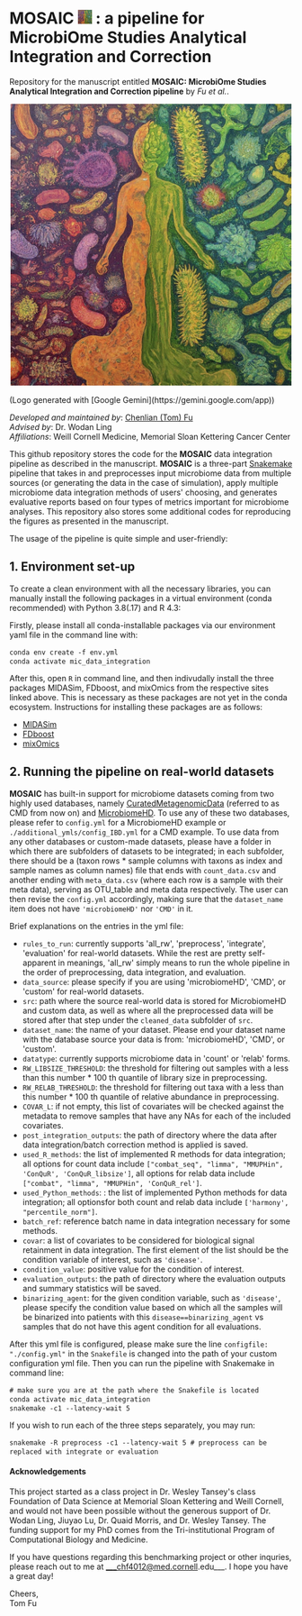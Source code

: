 # MOSAIC <img src="https://github.com/tommyfuu/MOSAIC/blob/main/logo/MOSAIC_logo.jpeg" width="25" height="25"> : a pipeline for MicrobiOme Studies Analytical Integration and Correction
Repository for the manuscript entitled __MOSAIC: MicrobiOme Studies Analytical Integration and Correction pipeline__ by _Fu et al._. 

<p align="center">
  <img src="https://github.com/tommyfuu/MOSAIC/blob/main/logo/MOSAIC_logo.jpeg" width="500" height="500">
</p>
(Logo generated with [Google Gemini](https://gemini.google.com/app))

_Developed and maintained by_:  [Chenlian (Tom) Fu](fcl200089@outlook.com)\
_Advised by_: Dr. Wodan Ling\
_Affiliations_: Weill Cornell Medicine, Memorial Sloan Kettering Cancer Center


This github repository stores the code for the __MOSAIC__ data integration pipeline as described in the manuscript. __MOSAIC__ is a three-part [Snakemake](https://snakemake.readthedocs.io/en/stable/) pipeline that takes in and preprocesses input microbiome data from multiple sources (or generating the data in the case of simulation), apply multiple microbiome data integration methods of users' choosing, and generates evaluative reports based on four types of metrics important for microbiome analyses. This repository also stores some additional codes for reproducing the figures as presented in the manuscript.

The usage of the pipeline is quite simple and user-friendly:

## 1. Environment set-up

To create a clean environment with all the necessary libraries, you can manually install the following packages in a virtual environment (conda recommended) with Python 3.8(.17) and R 4.3:

Firstly, please install all conda-installable packages via our environment yaml file in the command line with:

```
conda env create -f env.yml
conda activate mic_data_integration
```

After this, open `R` in command line, and then indivudally install the three packages MIDASim, FDboost, and mixOmics from the respective sites linked above. This is necessary as these packages are not yet in the conda ecosystem. Instructions for installing these packages are as follows:

- [MIDASim](https://github.com/mengyu-he/MIDASim) 
- [FDboost](https://github.com/boost-R/FDboost)
- [mixOmics](https://bioconductor.org/packages/release/bioc/html/mixOmics.html)


## 2. Running the pipeline on real-world datasets

__MOSAIC__ has built-in support for microbiome datasets coming from two highly used databases, namely [CuratedMetagenomicData](https://waldronlab.io/curatedMetagenomicData/) (referred to as CMD from now on) and [MicrobiomeHD](https://zenodo.org/records/1146764). To use any of these two databases, please refer to `config.yml` for a MicrobiomeHD example or `./additional_ymls/config_IBD.yml` for a CMD example. To use data from any other databases or custom-made datasets, please have a folder in which there are subfolders of datasets to be integrated; in each subfolder, there should be a (taxon rows * sample columns with taxons as index and sample names as column names) file that ends with `count_data.csv` and another ending with `meta_data.csv` (where each row is a sample with their meta data), serving as OTU_table and meta data respectively. The user can then revise the `config.yml` accordingly, making sure that the `dataset_name` item does not have `'microbiomeHD'` nor `'CMD'` in it.

Brief explanations on the entries in the yml file:
- `rules_to_run`: currently supports 'all_rw', 'preprocess', 'integrate', 'evaluation' for real-world datasets. While the rest are pretty self-apparent in meanings, 'all_rw' simply means to run the whole pipeline in the order of preprocessing, data integration, and evaluation.
- `data_source`: please specify if you are using 'microbiomeHD', 'CMD', or 'custom' for real-world datasets.
- `src`: path where the source real-world data is stored for MicrobiomeHD and custom data, as well as where all the preprocessed data will be stored after that step under the `cleaned_data` subfolder of `src`.
- `dataset_name`: the name of your dataset. Please end your dataset name with the database source your data is from: 'microbiomeHD', 'CMD', or 'custom'.
- `datatype`: currently supports microbiome data in 'count' or 'relab' forms.
- `RW_LIBSIZE_THRESHOLD`: the threshold for filtering out samples with a less than this number * 100 th quantile of library size in preprocessing.
- `RW_RELAB_THRESHOLD`: the threshold for filtering out taxa with a less than this number * 100 th quantile of relative abundance in preprocessing.
- `COVAR_L`: if not empty, this list of covariates will be checked against the metadata to remove samples that have any NAs for each of the included covariates.
- `post_integration_outputs`: the path of directory where the data after data integration/batch correction method is applied is saved.
- `used_R_methods`: the list of implemented R methods for data integration; all options for count data include `["combat_seq", "limma", "MMUPHin", 'ConQuR', 'ConQuR_libsize']`, all options for relab data include `["combat", "limma", "MMUPHin", 'ConQuR_rel']`.
- `used_Python_methods`: : the list of implemented Python methods for data integration; all optionsfor both count and relab data include `['harmony', "percentile_norm"]`.
- `batch_ref`: reference batch name in data integration necessary for some methods.
- `covar`: a list of covariates to be considered for biological signal retainment in data integration. The first element of the list should be the condition variable of interest, such as `'disease'`.
- `condition_value`: positive value for the condition of interest.
- `evaluation_outputs`: the path of directory where the evaluation outputs and summary statistics will be saved.
- `binarizing_agent`: for the given condition variable, such as `'disease'`, please specify the condition value based on which all the samples will be binarized into patients with this `disease==binarizing_agent` vs samples that do not have this agent condition for all evaluations.

After this yml file is configured, please make sure the line `configfile: "./config.yml"` in the `Snakefile` is changed into the path of your custom configuration yml file. Then you can run the pipeline with Snakemake in command line:

```
# make sure you are at the path where the Snakefile is located
conda activate mic_data_integration
snakemake -c1 --latency-wait 5
```

If you wish to run each of the three steps separately, you may run:

```
snakemake -R preprocess -c1 --latency-wait 5 # preprocess can be replaced with integrate or evaluation
```


#### Acknowledgements
This project started as a class project in Dr. Wesley Tansey's class Foundation of Data Science at Memorial Sloan Kettering and Weill Cornell, and would not have been possible without the generous support of Dr. Wodan Ling, Jiuyao Lu, Dr. Quaid Morris, and Dr. Wesley Tansey. The funding support for my PhD comes from the Tri-institutional Program of Computational Biology and Medicine.

If you have questions regarding this benchmarking project or other inquries, please reach out to me at ___chf4012@med.cornell.edu___. I hope you have a great day!

Cheers,\
Tom Fu

